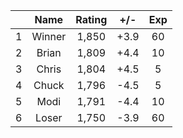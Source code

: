 | |Name|Rating|+/-|Exp|
|-|:--:|:----:|:-:|:-:|
|1|Winner|1,850|+3.9|60|
|2|Brian|1,809|+4.4|10|
|3|Chris|1,804|+4.5|5|
|4|Chuck|1,796|-4.5|5|
|5|Modi|1,791|-4.4|10|
|6|Loser|1,750|-3.9|60|
